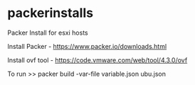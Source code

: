# packerinstalls
Packer Install for esxi hosts

Install Packer - https://www.packer.io/downloads.html

Install ovf tool - https://code.vmware.com/web/tool/4.3.0/ovf

To run >> packer build -var-file variable.json ubu.json
